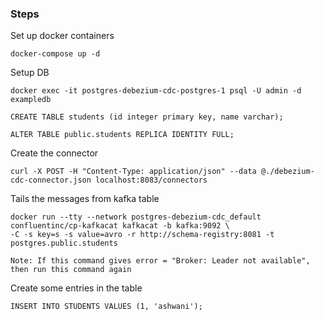 ### Steps

Set up docker containers
```
docker-compose up -d
```

Setup DB
```
docker exec -it postgres-debezium-cdc-postgres-1 psql -U admin -d exampledb

CREATE TABLE students (id integer primary key, name varchar);

ALTER TABLE public.students REPLICA IDENTITY FULL;
```

Create the connector
```
curl -X POST -H "Content-Type: application/json" --data @./debezium-cdc-connector.json localhost:8083/connectors
```

Tails the messages from kafka table
```
docker run --tty --network postgres-debezium-cdc_default confluentinc/cp-kafkacat kafkacat -b kafka:9092 \
-C -s key=s -s value=avro -r http://schema-registry:8081 -t postgres.public.students

Note: If this command gives error = "Broker: Leader not available", then run this command again
```

Create some entries in the table
```
INSERT INTO STUDENTS VALUES (1, 'ashwani');
```
